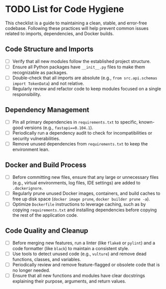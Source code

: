 # TODO List for Code Hygiene

This checklist is a guide to maintaining a clean, stable, and error-free codebase. Following these practices will help prevent common issues related to imports, dependencies, and Docker builds.

## Code Structure and Imports

- [ ] Verify that all new modules follow the established project structure.
- [ ] Ensure all Python packages have `__init__.py` files to make them recognizable as packages.
- [ ] Double-check that all imports are absolute (e.g., `from src.api.schemas import TokenData`) and not relative.
- [ ] Regularly review and refactor code to keep modules focused on a single responsibility.

## Dependency Management

- [ ] Pin all primary dependencies in `requirements.txt` to specific, known-good versions (e.g., `fastapi==0.104.1`).
- [ ] Periodically run a dependency audit to check for incompatibilities or security vulnerabilities.
- [ ] Remove unused dependencies from `requirements.txt` to keep the environment lean.

## Docker and Build Process

- [ ] Before committing new files, ensure that any large or unnecessary files (e.g., virtual environments, log files, IDE settings) are added to `.dockerignore`.
- [ ] Regularly prune unused Docker images, containers, and build caches to free up disk space (`docker image prune`, `docker builder prune -a`).
- [ ] Optimize `Dockerfile` instructions to leverage caching, such as by copying `requirements.txt` and installing dependencies before copying the rest of the application code.

## Code Quality and Cleanup

- [ ] Before merging new features, run a linter (like `flake8` or `pylint`) and a code formatter (like `black`) to maintain a consistent style.
- [ ] Use tools to detect unused code (e.g., `vulture`) and remove dead functions, classes, and variables.
- [ ] Periodically review and remove feature-flagged or obsolete code that is no longer needed.
- [ ] Ensure that all new functions and modules have clear docstrings explaining their purpose, arguments, and return values. 